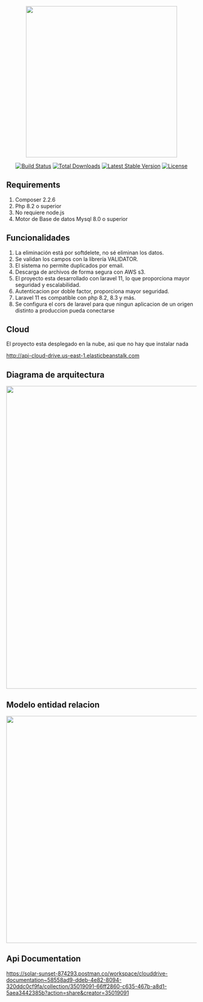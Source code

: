 <p align="center"><a href="https://laravel.com" target="_blank"><img src="https://raw.githubusercontent.com/laravel/art/master/logo-lockup/5%20SVG/2%20CMYK/1%20Full%20Color/laravel-logolockup-cmyk-red.svg" width="400"></a></p>

<p align="center">
<a href="https://travis-ci.org/laravel/framework"><img src="https://travis-ci.org/laravel/framework.svg" alt="Build Status"></a>
<a href="https://packagist.org/packages/laravel/framework"><img src="https://img.shields.io/packagist/dt/laravel/framework" alt="Total Downloads"></a>
<a href="https://packagist.org/packages/laravel/framework"><img src="https://img.shields.io/packagist/v/laravel/framework" alt="Latest Stable Version"></a>
<a href="https://packagist.org/packages/laravel/framework"><img src="https://img.shields.io/packagist/l/laravel/framework" alt="License"></a>
</p>


## Requirements

1. Composer 2.2.6
2. Php 8.2 o superior
3. No requiere node.js
4. Motor de Base de datos Mysql 8.0 o superior


## Funcionalidades

1. La eliminación está por softdelete, no sé eliminan los datos.
2. Se validan los campos con la librería VALIDATOR.
3. El sistema no permite duplicados por email.
4. Descarga de archivos de forma segura con AWS s3.
5. El proyecto esta desarrollado con laravel 11, lo que proporciona mayor seguridad y escalabilidad.
6. Autenticacion por doble factor, proporciona mayor seguridad.
7. Laravel 11 es compatible con php 8.2, 8.3 y más.
8. Se configura el cors de laravel para que ningun aplicacion de un origen distinto a produccion pueda conectarse 



## Cloud

El proyecto esta desplegado en la nube, asi que no hay que instalar nada

http://api-cloud-drive.us-east-1.elasticbeanstalk.com

## Diagrama de arquitectura

<img src="https://recursosimagenes.s3.us-east-1.amazonaws.com/recursos/diagrama+de+arquitectura.jpg" width="800">

## Modelo entidad relacion


<img src="https://recursosimagenes.s3.us-east-1.amazonaws.com/recursos/modelo+entidad+relacion.png" width="600">

## Api Documentation

https://solar-sunset-874293.postman.co/workspace/clouddrive-documentation~58558ad9-ddeb-4e82-8094-320ddc0cf9fa/collection/35019091-66ff2860-c635-467b-a8d1-5aea3442385b?action=share&creator=35019091